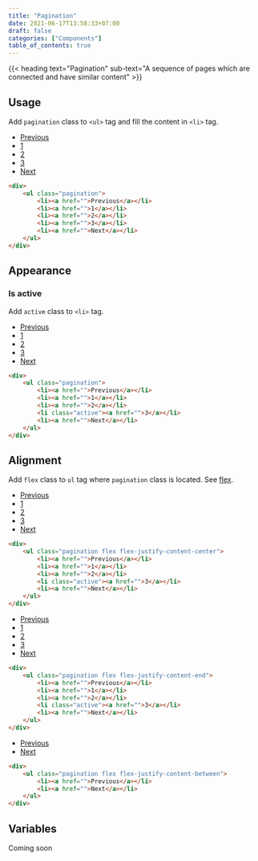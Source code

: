 ```yaml
---
title: "Pagination"
date: 2021-06-17T13:58:33+07:00
draft: false
categories: ["Components"]
table_of_contents: true
---
```


{{< heading text="Pagination" sub-text="A sequence of pages which are connected and have similar content" >}}

## Usage

Add `pagination` class to `<ul>` tag and fill the content in `<li>` tag.

<div>
    <ul class="pagination">
        <li><a href="">Previous</a></li>
        <li><a href="">1</a></li>
        <li><a href="">2</a></li>
        <li><a href="">3</a></li>
        <li><a href="">Next</a></li>
    </ul>
</div>

``` html
<div>
    <ul class="pagination">
        <li><a href="">Previous</a></li>
        <li><a href="">1</a></li>
        <li><a href="">2</a></li>
        <li><a href="">3</a></li>
        <li><a href="">Next</a></li>
    </ul>
</div>
```

## Appearance

### Is active

Add `active` class to `<li>` tag.

<div>
    <ul class="pagination">
        <li><a href="">Previous</a></li>
        <li><a href="">1</a></li>
        <li><a href="">2</a></li>
        <li class="active"><a href="">3</a></li>
        <li><a href="">Next</a></li>
    </ul>
</div>

``` html
<div>
    <ul class="pagination">
        <li><a href="">Previous</a></li>
        <li><a href="">1</a></li>
        <li><a href="">2</a></li>
        <li class="active"><a href="">3</a></li>
        <li><a href="">Next</a></li>
    </ul>
</div>
```

## Alignment

Add `flex` class to `ul` tag where `pagination` class is located. See [flex](/documentation/utilities/flex).

<div>
    <ul class="pagination flex flex-justify-content-center">
        <li><a href="">Previous</a></li>
        <li><a href="">1</a></li>
        <li><a href="">2</a></li>
        <li class="active"><a href="">3</a></li>
        <li><a href="">Next</a></li>
    </ul>
</div>

``` html
<div>
    <ul class="pagination flex flex-justify-content-center">
        <li><a href="">Previous</a></li>
        <li><a href="">1</a></li>
        <li><a href="">2</a></li>
        <li class="active"><a href="">3</a></li>
        <li><a href="">Next</a></li>
    </ul>
</div>
```

<div>
    <ul class="pagination flex flex-justify-content-end">
        <li><a href="">Previous</a></li>
        <li><a href="">1</a></li>
        <li><a href="">2</a></li>
        <li class="active"><a href="">3</a></li>
        <li><a href="">Next</a></li>
    </ul>
</div>

``` html
<div>
    <ul class="pagination flex flex-justify-content-end">
        <li><a href="">Previous</a></li>
        <li><a href="">1</a></li>
        <li><a href="">2</a></li>
        <li class="active"><a href="">3</a></li>
        <li><a href="">Next</a></li>
    </ul>
</div>
```

<div>
    <ul class="pagination flex flex-justify-content-between">
        <li><a href="">Previous</a></li>
        <li><a href="">Next</a></li>
    </ul>
</div>

``` html
<div>
    <ul class="pagination flex flex-justify-content-between">
        <li><a href="">Previous</a></li>
        <li><a href="">Next</a></li>
    </ul>
</div>
```

## Variables

Coming soon